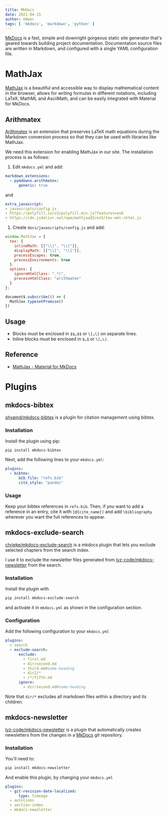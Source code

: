 ```yaml
---
title: MkDocs
date: 2021-04-15
author: m0wer
tags: [ 'mkdocs', 'markdown', 'python' ]
---
```


[MkDocs](https://www.mkdocs.org/) is a fast, simple and downright gorgeous
static site generator that's
geared towards building project documentation. Documentation source files are
written in Markdown, and configured with a single YAML configuration file.

# MathJax

[MathJax](https://www.mathjax.org/) is a beautiful and accessible way to
display mathematical content in the browser, allows for writing formulas in
different notations, including LaTeX, MathML and AsciiMath, and can be easily
integrated with Material for MkDocs.

## Arithmatex

[Arithmatex](https://facelessuser.github.io/pymdown-extensions/extensions/arithmatex/)
is an extension that preserves LaTeX math equations during the Markdown
conversion process so that they can be used with libraries like MathJax.

We need this extension for enabling MathJax in our site. The installation
process is as follows:

1. Edit `mkdocs.yml` and add:
  ```yaml
  markdown_extensions:
    - pymdownx.arithmatex:
        generic: true
  ```
  and
  ```yaml
  extra_javascript:
  - javascripts/config.js
  - https://polyfill.io/v3/polyfill.min.js?features=es6
  - https://cdn.jsdelivr.net/npm/mathjax@3/es5/tex-mml-chtml.js
  ```
1. Create `docs/javascripts/config.js` and add:
  ```javascript
  window.MathJax = {
    tex: {
      inlineMath: [["\\(", "\\)"]],
      displayMath: [["\\[", "\\]"]],
      processEscapes: true,
      processEnvironments: true
    },
    options: {
      ignoreHtmlClass: ".*|",
      processHtmlClass: "arithmatex"
    }
  };

  document$.subscribe(() => {
    MathJax.typesetPromise()
  })
  ```
## Usage

* Blocks must be enclosed in `$$…$$` or `\[…\]` on separate lines.
* Inline blocks must be enclosed in `$…$` or `\(…\)`.

## Reference

* [MathJax - Material for MkDocs](https://squidfunk.github.io/mkdocs-material/reference/mathjax/)

# Plugins

## mkdocs-bibtex

[shyamd/mkdocs-bibtex](https://github.com/shyamd/mkdocs-bibtex) is a plugin for
citation management using bibtex.

### Installation

Install the plugin using pip:

```
pip install mkdocs-bibtex
```

Next, add the following lines to your `mkdocs.yml`:

```yml
plugins:
  - bibtex:
      bib_file: "refs.bib"
      cite_style: "pandoc"
```

### Usage

Keep your bibtex references in `refs.bib`. Then, if you want to add a reference
in an entry, cite it with `[@{cite_name}]` and add `\bibliography` wherever you
want the full references to appear.

## mkdocs-exclude-search

[chrieke/mkdocs-exclude-search](https://github.com/chrieke/mkdocs-exclude-search)
is a mkdocs plugin that lets you exclude selected chapters from the search
index.

I use it to exclude the newsletter files generated from [lyz-code/mkdocs-newsletter](https://github.com/lyz-code/mkdocs-newsletter) from the search.

### Installation

Install the plugin with

```bash
pip install mkdocs-exclude-search

```

and activate it in `mkdocs.yml` as shown in the configuration section.

### Configuration

Add the following configuration to your `mkdocs.yml`

```yaml
plugins:
  - search
  - exclude-search:
      exclude:
        - first.md
        - dir/second.md
        - third.md#some-heading
        - dir2/*
        - /*/fifth.md
      ignore:
        - dir/second.md#some-heading
```

Note that `dir/*` excludes all markdown files within a directory and its
children.

## mkdocs-newsletter

[lyz-code/mkdocs-newsletter](https://github.com/lyz-code/mkdocs-newsletter)
is a plugin that automatically creates newsletters from the changes in
a [MkDocs](mkdocs) git repository.

### Installation

You'll need to:

```bash
pip install mkdocs-newsletter
```

And enable this plugin, by changing your `mkdocs.yml`

```yaml
plugins:
  - git-revision-date-localized:
      type: timeago
  - autolinks
  - section-index
  - mkdocs-newsletter
```
